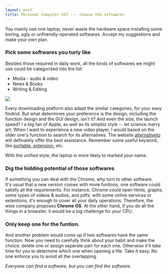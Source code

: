 ```yaml
---
layout: post
title: Personal Computer DIY --- choose the softwares
---
```


You mainly use one laptop, never waste the hardware space installing some boring, ugly or unfriendly-operated softwares. Accept my suggestions and make your own plan.

### Pick some softwares you turly like
Besides those required in daily work, all the kinds of softwares we might use could be categorized into the list:
* Media - audio & video
* News & Books
* Writing & Editing

<img src="\image\kanshanshu.jpg">

Every downloading platform also adapt the similar categories, for your easy findind. But what determines your preference is the design, including the function design and the GUI design, isn't it? And even the size, the launch speed? I a big fan of Apple, as well as its simplist style -- let science marry art. When I want to experience a new video player, I would based on the older one's function to search for its alternatives. The website [alternativeto](https://alternativeto.net) will definately offer the best assistance. Remember some useful keyword, like <u>portable, extension</u>, etc.

With the unified style, the laptop is more likely to marked your name.

### Dig the hidding potential of those softwares
If something you can deal with the Chrome, why turn to other software.<br>
It's usual that a new version comes with more funtions, one software could satisfy all the requirements. For instance, Chrome could open htmls, graphs, some types of videos & audios, and pdfs; with some online services or extentions, it's enough to cover all your daily operations. Therefore, the wise company proposes <b>Chrome OS</b>. At the other hand, if you do all the things in a browster, it would be a big challenge for your CPU. 

### Only keep one for the funtion.
And another problem would come up if two softwares have the same function. Now you need to carefully think about your habit and make the choice: delete one or assign seperate part for each one. Otherwise it'll take time for you to determine which one when opening a file. Take it easy. No one enforce you to avoid all the overlapping.

<i>Everyone can find a software, but you can find the software</i>.







